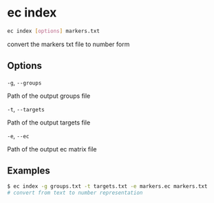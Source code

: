 # ec index

```bash
ec index [options] markers.txt
```

convert the markers txt file to number form

## Options

`-g`, `--groups`

Path of the output groups file

`-t`, `--targets`

Path of the output targets file

`-e`, `--ec`

Path of the output ec matrix file

## Examples

```bash
$ ec index -g groups.txt -t targets.txt -e markers.ec markers.txt
# convert from text to number representation
```
